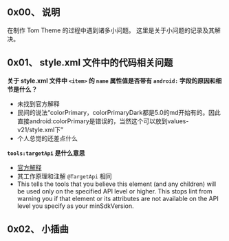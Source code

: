 ## 0x00、 说明
在制作 Tom Theme 的过程中遇到诸多小问题。
这里是关于小问题的记录及其解决。

## 0x01、 style.xml 文件中的代码相关问题

**关于 style.xml 文件中 `<item>` 的 `name` 属性值是否带有 `android:` 字段的原因和细节是什么？**
- 未找到官方解释
- 民间的说法“colorPrimary，colorPrimaryDark都是5.0的md开始有的。因此直接android:colorPrimary是错误的，当然这个可以放到values-v21/style.xml下”
- 个人总觉的还差点什么


**`tools:targetApi` 是什么意思**
- [官方解释](https://developer.android.com/studio/write/tool-attributes)
- 其工作原理和注解 `@TargetApi` 相同
- This tells the tools that you believe this element (and any children) will be used only on the specified API level or higher. This stops lint from warning you if that element or its attributes are not available on the API level you specify as your minSdkVersion.

## 0x02、 小插曲
